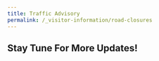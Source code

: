 ```yaml
---
title: Traffic Advisory
permalink: /_visitor-information/road-closures
---
```


## Stay Tune For More Updates!

